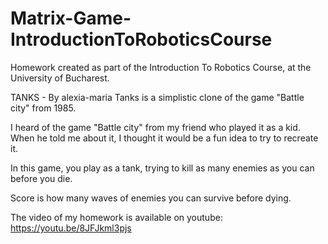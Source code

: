 # Matrix-Game-IntroductionToRoboticsCourse
Homework created as part of the Introduction To Robotics Course, at the University of Bucharest. 

TANKS - By alexia-maria
Tanks is a simplistic clone of the game "Battle city" from 1985.

I heard of the game "Battle city" from my friend who played it as a kid. When he told me about it, I thought it would be a fun idea to try to recreate it. 

In this game, you play as a tank, trying to kill as many enemies as you can before you die.

Score is how many waves of enemies you can survive before dying.

The video of my homework is available on youtube: https://youtu.be/8JFJkml3pjs

